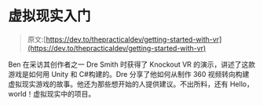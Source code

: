 # 虚拟现实入门

> 原文:[https://dev.to/thepracticaldev/getting-started-with-vr](https://dev.to/thepracticaldev/getting-started-with-vr)

Ben 在采访其创作者之一 Dre Smith 时获得了 Knockout VR 的演示，讲述了这款游戏是如何用 Unity 和 C#构建的。Dre 分享了他如何从制作 360 视频转向构建虚拟现实游戏的故事。他还为那些想开始的人提供建议。不出所料，还有 Hello，world！虚拟现实中的项目。